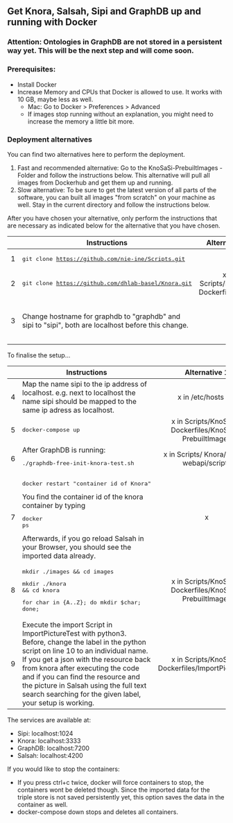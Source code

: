 ## Get Knora, Salsah, Sipi and GraphDB up and running with Docker

### Attention: Ontologies in GraphDB are not stored in a persistent way yet.  This will be the next step and will come soon.

### Prerequisites:
 - Install Docker
 - Increase Memory and CPUs that Docker is allowed to use. It works with 10 GB, maybe less as well.
	 - 	Mac: Go to Docker > Preferences > Advanced
	 - If images stop running without an explanation, you might need to increase the memory a little bit more.

### Deployment alternatives
You can find two alternatives here to perform the deployment.

1. Fast and recommended alternative: Go to the KnoSaSi-PrebuiltImages - Folder and follow the instructions below. This alternative will pull all images from Dockerhub and get them up and running.
2. Slow alternative: To be sure to get the latest version of all parts of the software, you can built all images "from scratch" on your machine as well. Stay in the current directory and follow the instructions below.

After you have chosen your alternative, only perform the instructions that are necessary as indicated below for the alternative that you have chosen.

|   | Instructions   | Alternative 1| Alternative 2  |
|--:| ------------- |:-------------:| :-----:        |
| 1 | <pre>git clone https://github.com/nie-ine/Scripts.git | x | x |
| 2 | <pre>git clone https://github.com/dhlab-basel/Knora.git  | x in Scripts/KnoSaSi-Dockerfiles/Knora | <--- x |
| 3 | Change hostname for graphdb to "graphdb" and sipi to "sipi", both are localhost before this change.|  | x in Knora/webapi /src /main /resources /application.conf|

To finalise the setup...

|   | Instructions   | Alternative 1| Alternative 2  |
|--:| ------------- |:-------------:| :-----:        |
| 4 | Map the name sipi to the ip address of localhost. e.g. next to localhost the name sipi should be mapped to the same ip adress as localhost. | x in /etc/hosts file | <--- x|
| 5 | <pre>docker-compose up  | x in Scripts/KnoSaSi-Dockerfiles/KnoSaSi-PrebuiltImages | x in Scripts/KnoSaSi-Dockerfiles/ |
| 6 | After GraphDB is running: <pre>./graphdb-free-init-knora-test.sh | x in Scripts/ Knora/ Knora/ webapi/scripts | <--- x |
| 7 | <pre>docker restart "container id of Knora"</pre> You find the container id of the knora container by typing <pre>docker ps</pre>Afterwards, if you go  reload Salsah in your Browser, you should see the imported data already.| x | x |
| 8 | <pre>mkdir ./images && cd images</pre><pre>mkdir ./knora && cd knora</pre><pre>for char in {A..Z}; do mkdir $char; done;</pre> | x in Scripts/KnoSaSi-Dockerfiles/KnoSaSi-PrebuiltImages | x in Scripts/KnoSaSi-Dockerfiles/Sipi |
| 9 | Execute the import Script in ImportPictureTest with python3. Before, change the label in the python script on line 10 to an individual name. If you get a json with the resource back from knora after executing the code and if you can find the resource and the picture in Salsah using the full text search searching for the given label, your setup is working. | x in Scripts/KnoSaSi-Dockerfiles/ImportPictureTest  | <--- x |

The services are available at:

 - Sipi: localhost:1024
 - Knora: localhost:3333
 - GraphDB: localhost:7200
 - Salsah: localhost:4200

 
If you would like to stop the containers:

 - If you press ctrl+c twice, docker will force containers to stop, the containers wont be deleted though. Since the imported data for the triple store is not saved persistently yet, this option saves the data in the container as well.
 - docker-compose down stops and deletes all containers.
